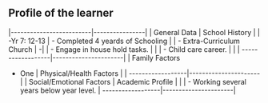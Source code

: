 ## Profile of the learner 
|-------------------------|----------------|
|  General Data    | School History | 
|  -Yr 7: 12-13  |  - Completed 4 yeards of Schooling | 
| - Extra-Curriculum Church  | -|
| - Engage in house hold tasks. |   |
| - Child care career. |  |
| ------------------|----------------------|
| Family Factors 
   * One    | Physical/Health Factors |
| ------------------|----------------------|
| Social/Emotional Factors | Academic Profile |
|                          | - Working several years below year level.
| ------------------|----------------------|
